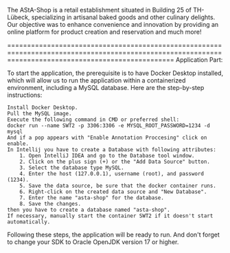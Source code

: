 
The AStA-Shop is a retail establishment situated in Building 25 of TH-Lübeck, specializing in artisanal baked goods and other culinary delights. 
Our objective was to enhance convenience and innovation by providing an online platform for product creation and reservation and much more!

======================================================================================================================================================
Application Part:

To start the application, the prerequisite is to have Docker Desktop installed, which will allow us to run the application within a containerized environment, including a MySQL database. Here are the step-by-step instructions:

    Install Docker Desktop.
    Pull the MySQL image.
    Execute the following command in CMD or preferred shell: 
    docker run --name SWT2 -p 3306:3306 -e MYSQL_ROOT_PASSWORD=1234 -d mysql
    And if a pop appears with "Enable Annotation Proccesing" click on enable.
    In Intellij you have to create a Database with following attributes:
        1. Open IntelliJ IDEA and go to the Database tool window.
        2. Click on the plus sign (+) or the "Add Data Source" button.
        3. Select the database type MySQL.
        4. Enter the host (127.0.0.1), username (root), and password (1234).
        5. Save the data source, be sure that the docker container runs.
        6. Right-click on the created data source and "New Database".
        7. Enter the name "asta-shop" for the database.
        8. Save the changes.
    then you have to create a database named "asta-shop".
    If necessary, manually start the container SWT2 if it doesn't start automatically.

Following these steps, the application will be ready to run.
And don't forget to change your SDK to Oracle OpenJDK version 17 or higher.

